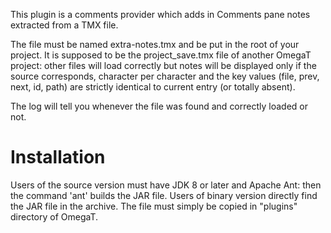 This plugin is a comments provider which adds in Comments pane notes extracted from a TMX file.

The file must be named extra-notes.tmx and be put in the root of your project.
It is supposed to be the project_save.tmx file of another OmegaT project:
other files will load correctly but notes will be displayed only
if the source corresponds, character per character
and the key values (file, prev, next, id, path) are strictly identical to current entry (or totally absent).

The log will tell you whenever the file was found and correctly loaded or not.

Installation
============

Users of the source version must have JDK 8 or later and Apache Ant: then the command 'ant' builds the JAR file.
Users of binary version directly find the JAR file in the archive.
The file must simply be copied in "plugins" directory of OmegaT.
